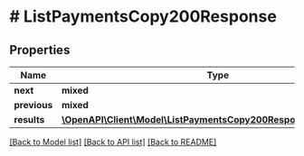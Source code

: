 # # ListPaymentsCopy200Response

## Properties

Name | Type | Description | Notes
------------ | ------------- | ------------- | -------------
**next** | **mixed** |  | [optional]
**previous** | **mixed** |  | [optional]
**results** | [**\OpenAPI\Client\Model\ListPaymentsCopy200ResponseResultsInner[]**](ListPaymentsCopy200ResponseResultsInner.md) |  | [optional]

[[Back to Model list]](../../README.md#models) [[Back to API list]](../../README.md#endpoints) [[Back to README]](../../README.md)
